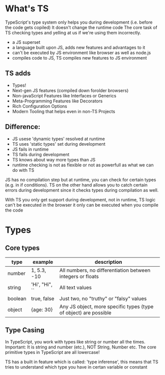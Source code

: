 # What's TS

TypeScript's type system only helps you during development (i.e. before the code gets copiled)
It doesn't change the runtime code
The core task of TS checking types and yelling at us if we're using them incorrectly.

- a JS superset
- a language built upon JS, adds new features and advantages to it
- can't be executed by JS environment like browser as well as node.js
- compiles code to JS, TS compiles new features to JS environment

## TS adds

- Types!
- Next-gen JS features (compiled down forolder browsers)
- Non-javaScript Features like Interfaces or Generics
- Meta-Programming Features like Decorators
- Rich Configuration Options
- Modern Tooling that helps even in non-TS Projects

## Difference:

- JS usese 'dynamic types' resolved at runtime
- TS uses 'static types' set during development
- JS fails in runtime
- TS fails during development
- TS knows about way more types than JS
- runtime checking is not as flexible or not as powerfull as what we can do with TS

JS has no compilation step but at runtime, you can check for certain types (e.g. in if conditions). TS on the other hand allows you to catch certain errors during development since it checks types during compilation as well.

With TS you only get support during development, not in runtime, TS logic can't be executed in the browser it only can be executed when you compile the code

# Types

## Core types

| type |  example  | description |
|---------|----------------|------------------------------------------------------------|
|number|1, 5.3, -10 |All numbers, no differentiation between integers or floats|
| string  | 'Hi', "Hi", `` | All text values                                            |
| boolean | true, false    | Just two, no "truthy" or "falsy" values                    |
|object|{age: 30}|Any JS object, more specific types (type of object) are possible|

## Type Casing

In TypeScript, you work with types like string or number all the times.
Important: It is string and number (etc.), NOT String, Number etc.
The core primitive types in TypeScript are all lowercase!

TS has a built in feature which is called: 'type inferense', this means that TS tries to understand which type you have in certan variable or constant

